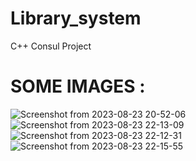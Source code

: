 # Library_system
C++ Consul Project
# SOME IMAGES :
![Screenshot from 2023-08-23 20-52-06](https://github.com/AbdAlhadi1/Library_system/assets/120032556/e65ca2be-304e-4616-9ac6-a9e0255c5e2f)
![Screenshot from 2023-08-23 22-13-09](https://github.com/AbdAlhadi1/Library_system/assets/120032556/6f48c06c-617a-406f-82ac-c457bb9b99ff)
![Screenshot from 2023-08-23 22-12-31](https://github.com/AbdAlhadi1/Library_system/assets/120032556/c915c451-052e-42cf-98ae-e96638e8477b)
![Screenshot from 2023-08-23 22-15-55](https://github.com/AbdAlhadi1/Library_system/assets/120032556/d102a715-ca31-4184-bc73-701f2bdfb459)
